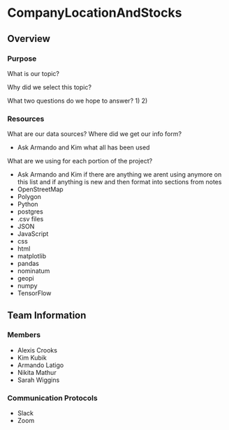 # CompanyLocationAndStocks

## Overview

### Purpose
What is our topic?

Why did we select this topic?

What two questions do we hope to answer?
1)
2)

### Resources

What are our data sources?  Where did we get our info form?
- Ask Armando and Kim what all has been used

What are we using for each portion of the project?
- Ask Armando and Kim if there are anything we arent using anymore on this list and if anything is new and then format into sections from notes
- OpenStreetMap
- Polygon 
- Python
- postgres
- .csv files
- JSON
- JavaScript
- css
- html
- matplotlib
- pandas
- nominatum
- geopi
- numpy
- TensorFlow

## Team Information

### Members
- Alexis Crooks
- Kim Kubik
- Armando Latigo
- Nikita Mathur
- Sarah Wiggins

### Communication Protocols
- Slack
- Zoom


